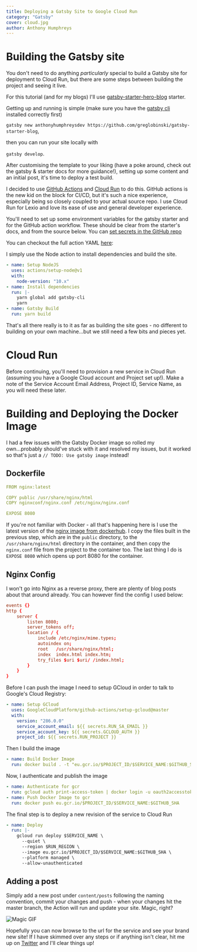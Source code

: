 ```yaml
---
title: Deploying a Gatsby Site to Google Cloud Run
category: "Gatsby"
cover: cloud.jpg
author: Anthony Humphreys
---
```


# Building the Gatsby site

You don't need to do anything _particularly_ special to build a Gatsby site for deployment to Cloud Run, but there are some steps between building the project and seeing it live.

For this tutorial (and for my blogs) I'll use [gatsby-starter-hero-blog](https://github.com/greglobinski/gatsby-starter-hero-blog) starter.

Getting up and running is simple (make sure you have the [gatsby cli](https://www.gatsbyjs.org/docs/gatsby-cli/) installed correctly first)

`gatsby new anthonyhumphreysdev https://github.com/greglobinski/gatsby-starter-blog`,

then you can run your site locally with

`gatsby develop`.

After customising the template to your liking (have a poke around, check out the gatsby & starter docs for more guidance!), setting up some content and an initial post, it's time to deploy a test build.

I decided to use [GitHub Actions](https://github.com/features/actions) and [Cloud Run](https://cloud.google.com/run) to do this. GitHub actions is the new kid on the block for CI/CD, but it's such a nice experience, especially being so closely coupled to your actual source repo. I use Cloud Run for Lexio and love its ease of use and general developer experience.

You'll need to set up some environment variables for the gatsby starter and for the GitHub action workflow. These should be clear from the starter's docs, and from the source below. You can [set secrets in the GitHub repo](https://help.github.com/en/actions/configuring-and-managing-workflows/creating-and-storing-encrypted-secrets)

You can checkout the full action YAML [here](https://github.com/anthonyhumphreys/anthonyhumphreysdev/blob/master/.github/workflows/main.yml):

I simply use the Node action to install dependencies and build the site.

```YAML
- name: Setup NodeJS
  uses: actions/setup-node@v1
  with:
    node-version: "10.x"
- name: Install dependencies
  run: |-
    yarn global add gatsby-cli
    yarn
- name: Gatsby Build
  run: yarn build
```

That's all there really is to it as far as building the site goes - no different to building on your own machine...but we still need a few bits and pieces yet.

# Cloud Run

Before continuing, you'll need to provision a new service in Cloud Run (assuming you have a Google Cloud account and Project set up!). Make a note of the Service Account Email Address, Project ID, Service Name, as you will need these later.

# Building and Deploying the Docker Image

I had a few issues with the Gatsby Docker image so rolled my own...probably should've stuck with it and resolved my issues, but it worked so that's just a `// TODO: Use gatsby image` instead!

## Dockerfile

```YAML
FROM nginx:latest

COPY public /usr/share/nginx/html
COPY nginxconf/nginx.conf /etc/nginx/nginx.conf

EXPOSE 8080
```

If you're not familiar with Docker - all that's happening here is I use the latest version of the [nginx image from dockerhub](https://hub.docker.com/_/nginx). I copy the files built in the previous step, which are in the `public` directory, to the `/usr/share/nginx/html` directory in the container, and then copy the `nginx.conf` file from the project to the container too. The last thing I do is `EXPOSE 8080` which opens up port 8080 for the container.

## Nginx Config

I won't go into Nginx as a reverse proxy, there are plenty of blog posts about that around already. You can however find the config I used below:

```conf
events {}
http {
    server {
        listen 8080;
        server_tokens off;
        location / {
            include /etc/nginx/mime.types;
            autoindex on;
            root   /usr/share/nginx/html;
            index  index.html index.htm;
            try_files $uri $uri/ /index.html;
        }
    }
}
```

Before I can push the image I need to setup GCloud in order to talk to Google's Cloud Registry:

```YAML
- name: Setup GCloud
  uses: GoogleCloudPlatform/github-actions/setup-gcloud@master
  with:
    version: "286.0.0"
    service_account_email: ${{ secrets.RUN_SA_EMAIL }}
    service_account_key: ${{ secrets.GCLOUD_AUTH }}
    project_id: ${{ secrets.RUN_PROJECT }}
```

Then I build the image

```YAML
- name: Build Docker Image
  run: docker build . -t "eu.gcr.io/$PROJECT_ID/$SERVICE_NAME:$GITHUB_SHA"
```

Now, I authenticate and publish the image

```YAML
- name: Authenticate for gcr
  run: gcloud auth print-access-token | docker login -u oauth2accesstoken --password-stdin https://eu.gcr.io/$PROJECT_ID
- name: Push Docker Image to gcr
  run: docker push eu.gcr.io/$PROJECT_ID/$SERVICE_NAME:$GITHUB_SHA
```

The final step is to deploy a new revision of the service to Cloud Run

```YAML
- name: Deploy
  run: |-
    gcloud run deploy $SERVICE_NAME \
      --quiet \
      --region $RUN_REGION \
      --image eu.gcr.io/$PROJECT_ID/$SERVICE_NAME:$GITHUB_SHA \
      --platform managed \
      --allow-unauthenticated
```

## Adding a post

Simply add a new post under `content/posts` following the naming convention, commit your changes and push - when your changes hit the master branch, the Action will run and update your site. Magic, right?

![Magic GIF](https://media.giphy.com/media/12NUbkX6p4xOO4/giphy.gif)

Hopefully you can now browse to the url for the service and see your brand new site! If I have skimmed over any steps or if anything isn't clear, hit me up on [Twitter](https://twitter.com/aphumphreys) and I'll clear things up!
